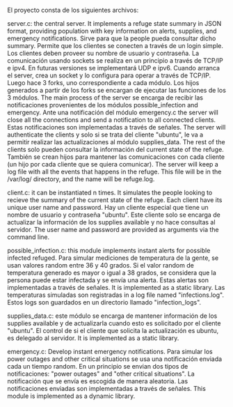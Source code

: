 El proyecto consta de los siguientes archivos:

server.c: the central server. 
It implements a refuge state summary in JSON format, providing population with key information on alerts, supplies, and emergency notifications.
Sirve para que la people pueda consultar dicho summary. Permite que los clientes se conecten a través de un login simple. Los clientes deben proveer su nombre de usuario y contraseña.
La comunicación usando sockets se realiza en un principio a través de TCP/IP e ipv4. En futuras versiones se implementará UDP e ipv6.
Cuando arranca el server, crea un socket y lo configura para operar a través de TCP/IP. Luego hace 3 forks, uno correspondiente a cada módulo. Los hijos generados a partir de los forks se encargan de ejecutar las funciones de los 3 módulos.
The main process of the server se encarga de recibir las notificaciones provenientes de los módulos possible_infection and emergency.
Ante una notificación del módulo emergency.c the server will close all the connections and send a notification to all connected clients. Estas notificaciones son implementadas a través de señales.
The server will authenticate the clients y solo si se trata del cliente "ubuntu", le va a permitir realizar las actualizaciones al módulo supplies_data.
The rest of the clients solo pueden consultar la información del current state of the refuge.
También se crean hijos para mantener las comunicaciones con cada cliente (un hijo por cada cliente que se quiera comunicar).
The server will keep a log file with all the events that happens in the refuge. This file will be in the /var/log/ directory, and the name will be refuge.log.

client.c: it can be instantiated n times. It simulates the people looking to recieve the summary of the current state of the refuge. Each client have its unique user name and password. Hay un cliente especial que tiene un nombre de usuario y contraseña "ubuntu". Este cliente solo se encarga de actualizar la información de los supplies available y no hace consultas al servidor. The user name and password are provided as arguments via the command line.

possible_infection.c: this module implements instant alerts for possible infected refuged. Para simular mediciones de temperatura de la gente, se usan valores random entre 36 y 40 grados. Si el valor random de temperatura generado es mayor o igual a 38 grados, se considera que la persona puede estar infectada y se envía una alerta. Estas alertas son implementadas a través de señales. It is implemented as a static library. 
Las temperaturas simuladas son registradas in a log file named "infections.log". Estos logs son guardados en un directorio llamado "infection_logs".

supplies_data.c: este módulo se encarga de mantener información de los supplies available y de actualizarla cuando esto es solicitado por el cliente "ubuntu". El control de si el cliente que solicita la actualización es ubuntu, es delegado al servidor. It is implemented as a static library.

emergency.c: Develop instant emergency notifications. Para simular los power outages and other critical situations se usa una notificación enviada cada un tiempo random. En un principio se envian dos tipos de notificaciones: "power outages" and "other critical situations". La notificación que se envía es escogida de manera aleatoria. Las notificaciones enviadas son implementadas a través de señales. This module is implemented as a dynamic library.

